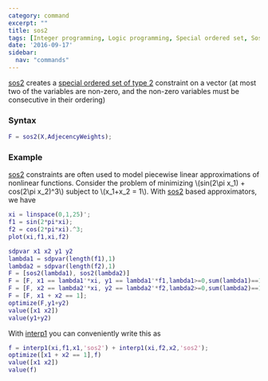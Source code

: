 ```yaml
---
category: command
excerpt: ""
title: sos2
tags: [Integer programming, Logic programming, Special ordered set, Sos2, Piecewise affine function]
date: '2016-09-17'
sidebar:
  nav: "commands"
---
```


[sos2](/command/sos2) creates a [special ordered set of type 2](http://en.wikipedia.org/wiki/Special_ordered_set) constraint on a vector (at most two of the variables are non-zero, and the non-zero variables must be consecutive in their ordering)

### Syntax

````matlab
F = sos2(X,AdjecencyWeights);
````

### Example

[sos2](/command/sos2) constraints are often used to model piecewise linear approximations of nonlinear functions. Consider the problem of minimizing \\(sin(2\pi x_1) + cos(2\pi x_2)^3\\) subject to \\(x_1+x_2 = 1\\). With [sos2](/command/sos2) based approximators, we have

````matlab
xi = linspace(0,1,25)';
f1 = sin(2*pi*xi);
f2 = cos(2*pi*xi).^3;
plot(xi,f1,xi,f2)

sdpvar x1 x2 y1 y2
lambda1 = sdpvar(length(f1),1)
lambda2 = sdpvar(length(f2),1)
F = [sos2(lambda1), sos2(lambda2)]
F = [F, x1 == lambda1'*xi, y1 == lambda1'*f1,lambda1>=0,sum(lambda1)==1]
F = [F, x2 == lambda2'*xi, y2 == lambda2'*f2,lambda2>=0,sum(lambda2)==1]
F = [F, x1 + x2 == 1];
optimize(F,y1+y2)
value([x1 x2])
value(y1+y2)
````

With [interp1](/commands/interp1) you can conveniently write this as

````matlab
f = interp1(xi,f1,x1,'sos2') + interp1(xi,f2,x2,'sos2');
optimize([x1 + x2 == 1],f)
value([x1 x2])
value(f)
````

